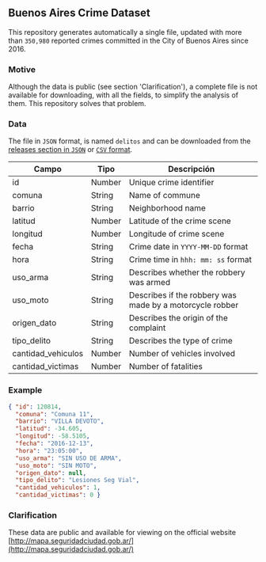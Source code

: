 ## Buenos Aires Crime Dataset
This repository generates automatically a single file, updated with more than `350,980` reported crimes committed in the City of Buenos Aires since 2016.

### Motive
Although the data is public (see section 'Clarification'), a complete file is not available for downloading, with all the fields, to simplify the analysis of them. This repository solves that problem.

### Data
The file in `JSON` format, is named `delitos` and can be downloaded from the [releases section in `JSON`](https://github.com/ramadis/delitos-caba/releases/download/3.0/delitos.json) or [`CSV` format](https://github.com/ramadis/delitos-caba/releases/download/3.0/delitos.csv).

Campo | Tipo | Descripción
-- | -- | --
id | Number | Unique crime identifier
comuna | String | Name of commune
barrio | String | Neighborhood name
latitud | Number | Latitude of the crime scene
longitud | Number | Longitude of crime scene
fecha | String | Crime date in `YYYY-MM-DD` format
hora | String | Crime time in `hhh: mm: ss` format
uso_arma | String | Describes whether the robbery was armed
uso_moto | String | Describes if the robbery was made by a motorcycle robber
origen_dato | String | Describes the origin of the complaint
tipo_delito | String | Describes the type of crime
cantidad_vehiculos | Number | Number of vehicles involved
cantidad_victimas | Number | Number of fatalities

### Example
```JSON
{ "id": 120814,
  "comuna": "Comuna 11",
  "barrio": "VILLA DEVOTO",
  "latitud": -34.605,
  "longitud": -58.5105,
  "fecha": "2016-12-13",
  "hora": "23:05:00",
  "uso_arma": "SIN USO DE ARMA",
  "uso_moto": "SIN MOTO",
  "origen_dato": null,
  "tipo_delito": "Lesiones Seg Vial",
  "cantidad_vehiculos": 1,
  "cantidad_victimas": 0 }
```

### Clarification
These data are public and available for viewing on the official website [http://mapa.seguridadciudad.gob.ar/](http://mapa.seguridadciudad.gob.ar/)
